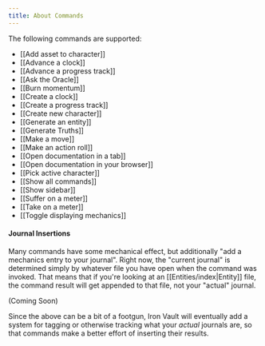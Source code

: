 ```yaml
---
title: About Commands
---
```

The following commands are supported:

* [[Add asset to character]]
* [[Advance a clock]]
* [[Advance a progress track]]
* [[Ask the Oracle]]
* [[Burn momentum]]
* [[Create a clock]]
* [[Create a progress track]]
* [[Create new character]]
* [[Generate an entity]]
* [[Generate Truths]]
* [[Make a move]]
* [[Make an action roll]]
* [[Open documentation in a tab]]
* [[Open documentation in your browser]]
* [[Pick active character]]
* [[Show all commands]]
* [[Show sidebar]]
* [[Suffer on a meter]]
* [[Take on a meter]]
* [[Toggle displaying mechanics]]

#### Journal Insertions

Many commands have some mechanical effect, but additionally "add a mechanics entry to your journal". Right now, the "current journal" is determined simply by whatever file you have open when the command was invoked. That means that if you're looking at an [[Entities/index|Entity]] file, the command result will get appended to that file, not your "actual" journal.

(Coming Soon)

Since the above can be a bit of a footgun, Iron Vault will eventually add a system for tagging or otherwise tracking what your _actual_ journals are, so that commands make a better effort of inserting their results.
